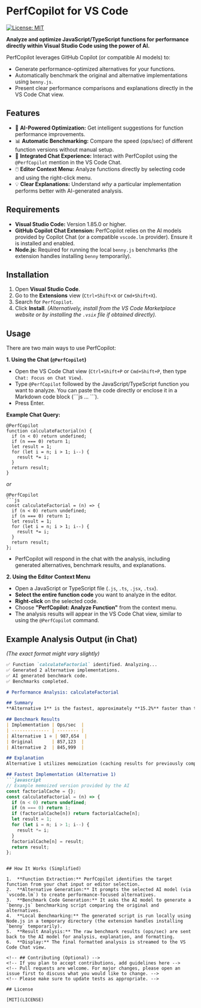 # PerfCopilot for VS Code

[![License: MIT](https://img.shields.io/badge/License-MIT-yellow.svg)](https://opensource.org/licenses/MIT)
<!-- Add other badges if applicable, e.g., Marketplace version -->
<!-- Consider adding your logo/icon here -->
<!-- ![PerfCopilot Logo](assets/logo.png) -->

**Analyze and optimize JavaScript/TypeScript functions for performance directly within Visual Studio Code using the power of AI.**

PerfCopilot leverages GitHub Copilot (or compatible AI models) to:
*   Generate performance-optimized alternatives for your functions.
*   Automatically benchmark the original and alternative implementations using `benny.js`.
*   Present clear performance comparisons and explanations directly in the VS Code Chat view.

## Features

*   🚀 **AI-Powered Optimization:** Get intelligent suggestions for function performance improvements.
*   📊 **Automatic Benchmarking:** Compare the speed (ops/sec) of different function versions without manual setup.
*   🤖 **Integrated Chat Experience:** Interact with PerfCopilot using the `@PerfCopilot` mention in the VS Code Chat.
*   🖱️ **Editor Context Menu:** Analyze functions directly by selecting code and using the right-click menu.
*   💡 **Clear Explanations:** Understand *why* a particular implementation performs better with AI-generated analysis.

<!-- ## Demo (Optional) -->
<!-- Consider adding an animated GIF here showing the workflow -->
<!-- ![PerfCopilot Demo GIF](path/to/demo.gif) -->

## Requirements

*   **Visual Studio Code:** Version 1.85.0 or higher.
*   **GitHub Copilot Chat Extension:** PerfCopilot relies on the AI models provided by Copilot Chat (or a compatible `vscode.lm` provider). Ensure it is installed and enabled.
*   **Node.js:** Required for running the local `benny.js` benchmarks (the extension handles installing `benny` temporarily).

## Installation

1.  Open **Visual Studio Code**.
2.  Go to the **Extensions** view (`Ctrl+Shift+X` or `Cmd+Shift+X`).
3.  Search for `PerfCopilot`.
4.  Click **Install**.
    *(Alternatively, install from the VS Code Marketplace website or by installing the `.vsix` file if obtained directly).*

## Usage

There are two main ways to use PerfCopilot:

**1. Using the Chat (`@PerfCopilot`)**

   *   Open the VS Code Chat view (`Ctrl+Shift+P` or `Cmd+Shift+P`, then type `Chat: Focus on Chat View`).
   *   Type `@PerfCopilot` followed by the JavaScript/TypeScript function you want to analyze. You can paste the code directly or enclose it in a Markdown code block (\`\`\`js ... \`\`\`).
   *   Press Enter.

   **Example Chat Query:**

   ```
   @PerfCopilot
   function calculateFactorial(n) {
     if (n < 0) return undefined;
     if (n === 0) return 1;
     let result = 1;
     for (let i = n; i > 1; i--) {
       result *= i;
     }
     return result;
   }
   ```
   *or*
   ```
   @PerfCopilot
   ```js
   const calculateFactorial = (n) => {
     if (n < 0) return undefined;
     if (n === 0) return 1;
     let result = 1;
     for (let i = n; i > 1; i--) {
       result *= i;
     }
     return result;
   };
   ```

   *   PerfCopilot will respond in the chat with the analysis, including generated alternatives, benchmark results, and explanations.

**2. Using the Editor Context Menu**

   *   Open a JavaScript or TypeScript file (`.js`, `.ts`, `.jsx`, `.tsx`).
   *   **Select the entire function code** you want to analyze in the editor.
   *   **Right-click** on the selected code.
   *   Choose **"PerfCopilot: Analyze Function"** from the context menu.
   *   The analysis results will appear in the VS Code Chat view, similar to using the `@PerfCopilot` command.

## Example Analysis Output (in Chat)

*(The exact format might vary slightly)*

```markdown
✅ Function `calculateFactorial` identified. Analyzing...
✅ Generated 2 alternative implementations.
✅ AI generated benchmark code.
✅ Benchmarks completed.

# Performance Analysis: calculateFactorial

## Summary
**Alternative 1** is the fastest, approximately **15.2%** faster than the Original implementation.

## Benchmark Results
| Implementation | Ops/sec  |
| -------------- | -------- |
| Alternative 1 ⭐ | 987,654  |
| Original       | 857,123  |
| Alternative 2  | 845,999  |

## Explanation
Alternative 1 utilizes memoization (caching results for previously computed factorials), significantly reducing redundant calculations for repeated calls with the same input within the benchmark loop. The original function recalculates the factorial every time. Alternative 2 (e.g., using recursion without memoization) might be slightly slower due to function call overhead.

## Fastest Implementation (Alternative 1)
```javascript
// Example memoized version provided by the AI
const factorialCache = {};
const calculateFactorial = (n) => {
  if (n < 0) return undefined;
  if (n === 0) return 1;
  if (factorialCache[n]) return factorialCache[n];
  let result = 1;
  for (let i = n; i > 1; i--) {
    result *= i;
  }
  factorialCache[n] = result;
  return result;
};
```
```

## How It Works (Simplified)

1.  **Function Extraction:** PerfCopilot identifies the target function from your chat input or editor selection.
2.  **Alternative Generation:** It prompts the selected AI model (via `vscode.lm`) to create performance-focused alternatives.
3.  **Benchmark Code Generation:** It asks the AI model to generate a `benny.js` benchmarking script comparing the original and alternatives.
4.  **Local Benchmarking:** The generated script is run locally using Node.js in a temporary directory (the extension handles installing `benny` temporarily).
5.  **Result Analysis:** The raw benchmark results (ops/sec) are sent back to the AI model for analysis, explanation, and formatting.
6.  **Display:** The final formatted analysis is streamed to the VS Code Chat view.

<!-- ## Contributing (Optional) -->
<!-- If you plan to accept contributions, add guidelines here -->
<!-- Pull requests are welcome. For major changes, please open an issue first to discuss what you would like to change. -->
<!-- Please make sure to update tests as appropriate. -->

## License

[MIT](LICENSE) 